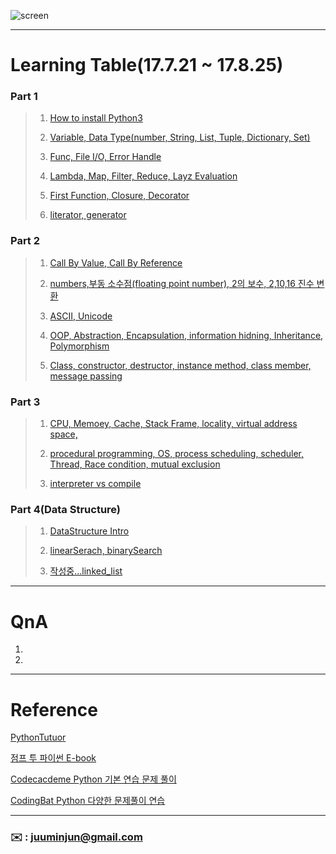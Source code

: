 ![screen](https://user-images.githubusercontent.com/30401511/30725689-77e7eb5a-9f81-11e7-8fdc-81e94ab401b7.png)

--- 




# Learning Table(17.7.21 ~ 17.8.25)

###   **Part 1**

> 1. [How to install Python3](/image/How-to-install-python.pdf)
> 
> 2. [Variable, Data Type(number, String, List, Tuple, Dictionary, Set)](/study/1_python3.md)
> 
> 3. [Func, File I/O, Error Handle](/study/2_python3.md)
> 
> 4. [Lambda, Map, Filter, Reduce, Layz Evaluation](/study/3_python3.md)
> 
> 5. [First Function, Closure, Decorator](/study/4_python3.md)
> 
> 6. [literator, generator](/study/5_python3.md)
> 

### **Part 2**

> 1. [Call By Value, Call By Reference](/study/6_python3.md)
> 
> 2. [numbers,부동 소수점(floating point number), 2의 보수, 2,10,16 진수 변환](study/7_python3.md)
> 
> 3. [ASCII, Unicode](study/8_python3.md)
> 
> 4. [OOP, Abstraction, Encapsulation, information hidning, Inheritance, Polymorphism](study/9_python3.md)
> 
> 5. [Class, constructor, destructor, instance method, class member, message passing](study/10_python3.md)

### **Part 3**

> 1. [CPU, Memoey, Cache, Stack Frame, locality, virtual address space,](/study/11_python3.md)
> 
> 2. [procedural programming, OS, process scheduling, scheduler, Thread, Race condition, mutual exclusion](/study/12_python3.md)
> 
> 3. [interpreter vs compile](/study/13_python3.md)

### **Part 4(Data Structure)** 

> 1. [DataStructure Intro](/study/14_python3.md)
> 
> 2. [linearSerach, binarySearch](/study/15_python3.md)
> 
> 3. [작성중...linked_list](/study/16_python3.md)



---


# QnA


1. 

2. 
 






---

# Reference 

[PythonTutuor](http://pythontutor.com/visualize.html#mode=edit)

[점프 투 파이썬 E-book](https://wikidocs.net/book/1)

[Codecacdeme Python 기본 연습 문제 풀이](https://www.codecademy.com/en/tracks/python-ko)

[CodingBat Python 다양한 문제풀이 연습](http://codingbat.com/python)



---




### **:envelope:**  : <juuminjun@gmail.com>

